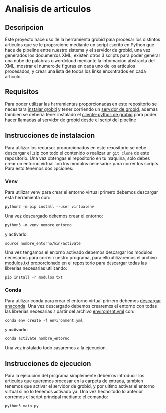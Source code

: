 # Analisis de articulos
## Descripcion
Este proyecto hace uso de la herramienta grobid para procesar los distintos articulos que se le proporcione mediante un script escrito en Python que hace de pipeline entre nuestro sistema y el servidor de grobid, una vez generados los documentos XML, existen otros 3 scripts para poder generar una nube de palabras o wordcloud mediante la informacion abstracta del XML, mostrar el numero de figuras en cada uno de los articulos procesados, y crear una lista de todos los links encontrados en cada articulo.
## Requisitos
Para poder utilizar las herramientas proporcionadas en este repositorio se necesitara [instalar grobid](https://grobid.readthedocs.io/en/latest/Install-Grobid/) y tener corriendo un [servidor de grobid](https://grobid.readthedocs.io/en/latest/Grobid-service/), ademas tambien se deberia tener instalado el [cliente-python de grobid](https://github.com/kermitt2/grobid_client_python/blob/master/Readme.md) para poder hacer llamadas al servidor de grobid desde el script del pipeline
## Instrucciones de instalacion
Para utilizar los recursos proporcionados en este repositorio se debe descargar el .zip con todo el contenido o realizar un ````git clone```` de este repositorio. Una vez obtengas el repositorio en tu maquina, solo debes crear un entorno virtual con los modulos necesarios para correr los scripts. Para esto tenemos dos opciones:
### Venv
Para utilizar venv para crear el entorno virtual primero debemos descargar esta herramienta con:
```` 
python3 -m pip install --user virtualenv
````
Una vez descargado debemos crear el entorno:
```` 
python3 -m venv nombre_entorno
````
y activarlo:
````
source nombre_entorno/bin/activate
````
Una vez tengamos el entorno activado debemos descargar los modulos necesarios para correr nuestro programa, para ello utilizaremos el archivo [modulos.txt](https://github.com/fdzdani/Extraccion-de-Texto/blob/Develop/modulos.txt) proporcionado en el repositorio para descargar todas las librerias necesarias utilizando:
````
pip install -r modulos.txt
````
### Conda
Para utilizar conda para crear el entorno virtual primero debemos [descargar anaconda](https://www.hostinger.es/tutoriales/instalar-anaconda-python-en-ubuntu). Una vez descargado debemos crearemos el entorno con todas las librerias necesarias a partir del archivo [enviroment.yml](https://github.com/fdzdani/Extraccion-de-Texto/blob/Develop/enviroment.yml) con:
```` 
conda env create -f environment.yml
````
y activarlo:
````
conda activate nombre_entorno
````
Una vez instalado todo pasaremos a la ejecucion.
## Instrucciones de ejecucion
Para la ejecucion del programa simplemente debemos introducir los articulos que queremos procesar en la carpeta de entrada, tambien tenemos que activar el servidor de grobid, y por ultimo activar el entorno virtual si no lo tenemos activado ya. Una vez hecho todo lo anterior corremos el script principal mediante el comando:
````
python3 main.py
````
